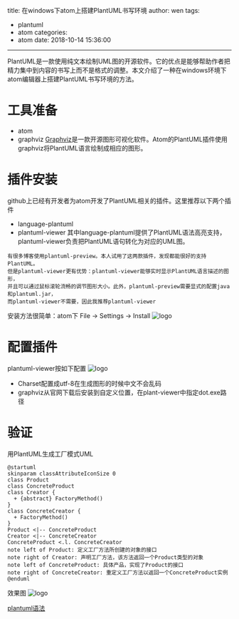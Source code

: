 title: 在windows下atom上搭建PlantUML书写环境
author: wen
tags:
  - plantuml
  - atom
categories:
  - atom
date: 2018-10-14 15:36:00
---
PlantUML是一款使用纯文本绘制UML图的开源软件。它的优点是能够帮助作者把精力集中到内容的书写上而不是格式的调整。本文介绍了一种在windows环境下atom编辑器上搭建PlantUML书写环境的方法。
# 工具准备
* atom
* graphviz
[Graphviz](http://www.graphviz.org/)是一款开源图形可视化软件。Atom的PlantUML插件使用graphviz将PlantUML语言绘制成相应的图形。
# 插件安装
github上已经有开发者为atom开发了PlantUML相关的插件。这里推荐以下两个插件
* language-plantuml
* plantuml-viewer
其中language-plantuml提供了PlantUML语法高亮支持，plantuml-viewer负责把PlantUML语句转化为对应的UML图。
```
有很多博客使用plantuml-preview。本人试用了这两款插件，发现都能很好的支持PlantUML。
但是plantuml-viewer更有优势：plantuml-viewer能够实时显示PlantUML语言描述的图形，
并且可以通过鼠标滚轮流畅的调节图形大小。此外，plantuml-preview需要显式的配置java和plantuml.jar，
而plantuml-viewer不需要，因此我推荐plantuml-viewer
```
安装方法很简单：atom下 File -> Settings -> Install 
![logo](windows下atom上搭建PlantUML书写环境/plantuml_plugin.png)

# 配置插件
plantuml-viewer按如下配置 
![logo](windows下atom上搭建PlantUML书写环境/plantuml_viewer_setting.png)
* Charset配置成utf-8在生成图形的时候中文不会乱码
* graphviz从官网下载后安装到自定义位置，在plant-viewer中指定dot.exe路径

# 验证
用PlantUML生成工厂模式UML
```
@startuml
skinparam classAttributeIconSize 0
class Product
class ConcreteProduct
class Creator {
  + {abstract} FactoryMethod()
}
class ConcreteCreator {
  + FactoryMethod()
}
Product <|-- ConcreteProduct
Creator <|-- ConcreteCreator
ConcreteProduct <.l. ConcreteCreator
note left of Product: 定义工厂方法所创建的对象的接口
note right of Creator: 声明工厂方法，该方法返回一个Product类型的对象
note left of ConcreteProduct: 具体产品，实现了Product的接口
note right of ConcreteCreator: 重定义工厂方法以返回一个ConcreteProduct实例
@enduml
```
效果图
![logo](windows下atom上搭建PlantUML书写环境/3.png)

[plantuml语法](http://plantuml.com/)

